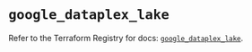 # `google_dataplex_lake`

Refer to the Terraform Registry for docs: [`google_dataplex_lake`](https://registry.terraform.io/providers/hashicorp/google/6.33.0/docs/resources/dataplex_lake).
